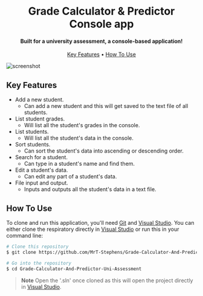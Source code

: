 
<h1 align="center">
  <br>
  Grade Calculator & Predictor Console app
  <br>
</h1>

<h4 align="center">Built for a university assessment, a console-based application!</h4>

<p align="center">
  <a href="#key-features">Key Features</a> •
  <a href="#how-to-use">How To Use</a>
</p>

![screenshot](https://github.com/MrT-Stephens/Grade-Calculator-And-Predictor-Uni-Assessment/blob/master/Images/Grade-Calc-And-Predict.gif)

## Key Features

* Add a new student.
  - Can add a new student and this will get saved to the text file of all students.
* List student grades.
  - Will list all the student's grades in the console.
* List students.
  - Will list all the student's data in the console.
* Sort students.
  - Can sort the student's data into ascending or descending order.
* Search for a student.
  - Can type in a student's name and find them.
* Edit a student's data.
  - Can edit any part of a student's data.
* File input and output.
  - Inputs and outputs all the student's data in a text file.

## How To Use

To clone and run this application, you'll need [Git](https://git-scm.com) and [Visual Studio](https://visualstudio.microsoft.com/). You can either clone the respiratory directly in [Visual Studio](https://visualstudio.microsoft.com/) or run this in your command line:

```bash
# Clone this repository
$ git clone https://github.com/MrT-Stephens/Grade-Calculator-And-Predictor-Uni-Assessment

# Go into the repository
$ cd Grade-Calculator-And-Predictor-Uni-Assessment
```
> **Note**
> Open the '.sln' once cloned as this will open the project directly in [Visual Studio](https://visualstudio.microsoft.com/).
